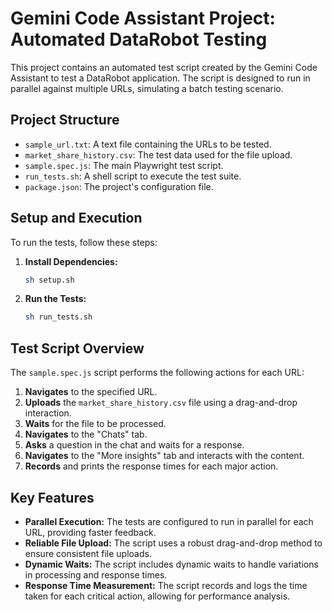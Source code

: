# Gemini Code Assistant Project: Automated DataRobot Testing

This project contains an automated test script created by the Gemini Code Assistant to test a DataRobot application. The script is designed to run in parallel against multiple URLs, simulating a batch testing scenario.

## Project Structure

- `sample_url.txt`: A text file containing the URLs to be tested.
- `market_share_history.csv`: The test data used for the file upload.
- `sample.spec.js`: The main Playwright test script.
- `run_tests.sh`: A shell script to execute the test suite.
- `package.json`: The project's configuration file.

## Setup and Execution

To run the tests, follow these steps:

1. **Install Dependencies:**

   ```bash
   sh setup.sh
   ```

2. **Run the Tests:**

   ```bash
   sh run_tests.sh
   ```

## Test Script Overview

The `sample.spec.js` script performs the following actions for each URL:

1. **Navigates** to the specified URL.
2. **Uploads** the `market_share_history.csv` file using a drag-and-drop interaction.
3. **Waits** for the file to be processed.
4. **Navigates** to the "Chats" tab.
5. **Asks** a question in the chat and waits for a response.
6. **Navigates** to the "More insights" tab and interacts with the content.
7. **Records** and prints the response times for each major action.

## Key Features

- **Parallel Execution:** The tests are configured to run in parallel for each URL, providing faster feedback.
- **Reliable File Upload:** The script uses a robust drag-and-drop method to ensure consistent file uploads.
- **Dynamic Waits:** The script includes dynamic waits to handle variations in processing and response times.
- **Response Time Measurement:** The script records and logs the time taken for each critical action, allowing for performance analysis.
